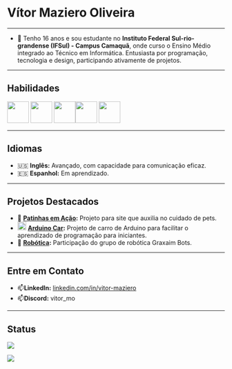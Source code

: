 #  Vítor Maziero Oliveira
---

- 📕 Tenho 16 anos e sou estudante no **Instituto Federal Sul-rio-grandense (IFSul) - Campus Camaquã**, onde curso o Ensino Médio integrado ao Técnico em Informática. Entusiasta por programação, tecnologia e design, participando ativamente de projetos.

---

## Habilidades

<img src="https://cdn.jsdelivr.net/gh/devicons/devicon@latest/icons/python/python-original.svg" width="50" height="50"/> <img src="https://cdn.jsdelivr.net/gh/devicons/devicon@latest/icons/arduino/arduino-original.svg" width="50" height="50"/> <img src="https://cdn.jsdelivr.net/gh/devicons/devicon@latest/icons/c/c-original.svg" width="50" height="50"/><img src="https://cdn.jsdelivr.net/gh/devicons/devicon@latest/icons/javascript/javascript-original.svg" width="50" height="50"/>  <img src="https://cdn.jsdelivr.net/gh/devicons/devicon@latest/icons/html5/html5-original.svg" width="50" height="50"/> 

---

## Idiomas

- 🇺🇸 **Inglês:** Avançado, com capacidade para comunicação eficaz.
- 🇪🇸 **Espanhol:** Em aprendizado.

---

## Projetos Destacados

- 🦴 **[Patinhas em Ação](https://github.com/vitor-m-o/patinhasemacao.github.io):** Projeto para site que auxilia no cuidado de pets.
- <img src="https://cdn.jsdelivr.net/gh/devicons/devicon@latest/icons/arduino/arduino-original.svg" width="20" height="20"/> **[Arduino Car](https://github.com/vitor-m-o/arduino_car_v1):** Projeto de carro de Arduino para facilitar o aprendizado de programação para iniciantes.
- 🤖 **[Robótica](https://www.instagram.com/graxaim_bots/):** Participação do grupo de robótica Graxaim Bots.
  
---

## Entre em Contato

- 📫**LinkedIn:** [linkedin.com/in/vitor-maziero](https://www.linkedin.com/in/v%C3%ADtor-maziero-oliveira-58767032a/)
- 📫**Discord:** vitor_mo

---

## Status

![](https://github-readme-stats.vercel.app/api/top-langs/?username=vitor-m-o&layout=compact&theme=dark&langs_count=10&cache_seconds=86400)

![](https://github-readme-streak-stats.herokuapp.com/?user=vitor-m-o&theme=dark)
